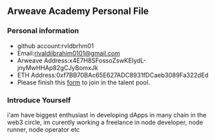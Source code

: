 ## Arweave Academy Personal File

### Personal information

- github account:rvldbrhm01
- Email:rivaldiibrahim0101@gmail.com
- Arweave Address:x4E7H8SFossoZswKEIydL-jnyMwHHAp82gCJyBomxJk
- ETH Address:0xf7BB70BAc65E627ADC8931fDCaeb3089Fa322dEd
- Please finish this [form](https://docs.google.com/forms/d/e/1FAIpQLSfWA5fIIcBgmRppm3jNz5vmf9Mai_QMVil-2pO4r7YKn_Zhtw/viewform?usp=sf_link) to join in the talent pool.

### Introduce Yourself
i'am have biggest enthusiast in developing dApps in many chain in the web3 circle, im curently working a freelance in node developer, node runner, node operator etc